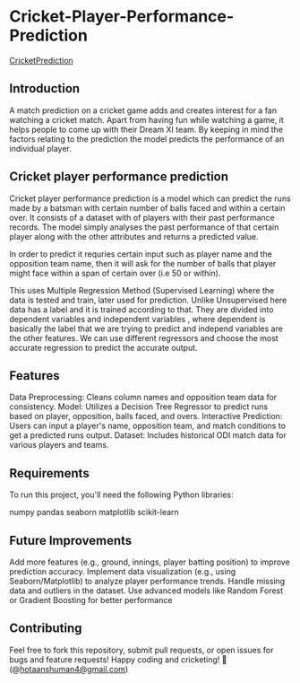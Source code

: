 # Cricket-Player-Performance-Prediction
[CricketPrediction](https://github.com/hotaanshuman4/Cricket-Player-Performance-Prediction/blob/06eee8502804d30dd8f55a1c3c4707cc2427415b/b2c3e362fd865551b264755169ab73f9.jpg)

## Introduction
A match prediction on a cricket game adds and creates interest for a fan watching a cricket match. Apart from having fun while watching a game, it helps people to come up with their Dream XI team. By keeping in mind the factors relating to the prediction the model predicts the performance of an individual player.

## Cricket player performance prediction
Cricket player performance prediction is a model which can predict the runs made by a batsman with certain number of balls faced and within a certain over. It consists of a dataset with of players with their past performance records. The model simply analyses the past performance of that certain player along with the other attributes and returns a predicted value.

In order to predict it requries certain input such as player name and the opposition team name, then it will ask for the number of balls that player might face within a span of certain over (i.e 50 or within).

This uses Multiple Regression Method (Supervised Learning) where the data is tested and train, later used for prediction. Unlike Unsupervised here data has a label and it is trained according to that. They are divided into dependent variables and independent variables , where dependent is basically the label that we are trying to predict and independ variables are the other features. We can use different regressors and choose the most accurate regression to predict the accurate output.

## Features
Data Preprocessing: Cleans column names and opposition team data for consistency.
Model: Utilizes a Decision Tree Regressor to predict runs based on player, opposition, balls faced, and overs.
Interactive Prediction: Users can input a player's name, opposition team, and match conditions to get a predicted runs output.
Dataset: Includes historical ODI match data for various players and teams.

## Requirements
To run this project, you'll need the following Python libraries:

numpy
pandas
seaborn
matplotlib
scikit-learn

## Future Improvements
Add more features (e.g., ground, innings, player batting position) to improve prediction accuracy.
Implement data visualization (e.g., using Seaborn/Matplotlib) to analyze player performance trends.
Handle missing data and outliers in the dataset.
Use advanced models like Random Forest or Gradient Boosting for better performance

## Contributing
Feel free to fork this repository, submit pull requests, or open issues for bugs and feature requests!
Happy coding and cricketing! 🏏(@hotaanshuman4@gmail.com)
